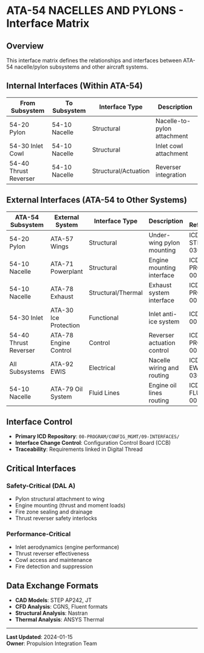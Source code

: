 # ATA-54 NACELLES AND PYLONS - Interface Matrix

## Overview

This interface matrix defines the relationships and interfaces between ATA-54 nacelle/pylon subsystems and other aircraft systems.

## Internal Interfaces (Within ATA-54)

| From Subsystem | To Subsystem | Interface Type | Description |
|----------------|--------------|----------------|-------------|
| 54-20 Pylon | 54-10 Nacelle | Structural | Nacelle-to-pylon attachment |
| 54-30 Inlet Cowl | 54-10 Nacelle | Structural | Inlet cowl attachment |
| 54-40 Thrust Reverser | 54-10 Nacelle | Structural/Actuation | Reverser integration |

## External Interfaces (ATA-54 to Other Systems)

| ATA-54 Subsystem | External System | Interface Type | Description | ICD Reference |
|------------------|-----------------|----------------|-------------|---------------|
| 54-20 Pylon | ATA-57 Wings | Structural | Under-wing pylon mounting | ICD-STRUCT-030 |
| 54-10 Nacelle | ATA-71 Powerplant | Structural | Engine mounting interface | ICD-PROP-001 |
| 54-10 Nacelle | ATA-78 Exhaust | Structural/Thermal | Exhaust system interface | ICD-PROP-002 |
| 54-30 Inlet | ATA-30 Ice Protection | Functional | Inlet anti-ice system | ICD-ICE-001 |
| 54-40 Thrust Reverser | ATA-78 Engine Control | Control | Reverser actuation control | ICD-PROP-003 |
| All Subsystems | ATA-92 EWIS | Electrical | Nacelle wiring and routing | ICD-EWIS-030 |
| 54-10 Nacelle | ATA-79 Oil System | Fluid Lines | Engine oil lines routing | ICD-FLUID-001 |

## Interface Control

- **Primary ICD Repository**: `00-PROGRAM/CONFIG_MGMT/09-INTERFACES/`
- **Interface Change Control**: Configuration Control Board (CCB)
- **Traceability**: Requirements linked in Digital Thread

## Critical Interfaces

### Safety-Critical (DAL A)
- Pylon structural attachment to wing
- Engine mounting (thrust and moment loads)
- Fire zone sealing and drainage
- Thrust reverser safety interlocks

### Performance-Critical
- Inlet aerodynamics (engine performance)
- Thrust reverser effectiveness
- Cowl access and maintenance
- Fire detection and suppression

## Data Exchange Formats

- **CAD Models**: STEP AP242, JT
- **CFD Analysis**: CGNS, Fluent formats
- **Structural Analysis**: Nastran
- **Thermal Analysis**: ANSYS Thermal

---

**Last Updated**: 2024-01-15  
**Owner**: Propulsion Integration Team
